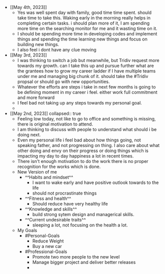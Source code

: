 - [[May 4th, 2023]]
	- Yes was well spent day with family, good time time spent. should take time to take this. Waking early in the morning really helps in completing certain tasks. i should plan more of it, I am spending more time on the searching monitor for me and it wasting time on it.
	- I should be spending more time in developing codes and implement things and spending the time learning new things and focus on building new things.
	- I also feel i dont have any clue moving
- [[May 3rd, 2023]]
	- I was thinking to switch a job but meanwhile, but Tridiv request more towards my growth. can I take this up and pursue further what are the grantees how to grow my career ladder if I have multiple teams under me and managing big chunk of it. should take the #Tridiv propsal or should go with new opportunities.
	- Whatever the efforts are steps i take in next few months is going to be defining moment in my career i feel. either work full commitment and more forward
	- I feel bad not taking up any steps towards my personal goal.
	-
- [[May 2nd, 2023]]
  collapsed:: true
	- Feeling low today, not like to go to office and something is missing, there is  original motivation to attend.
	- I am thinking to discuss with people to understand what should i be doing next.
	- Even my personal life i feel bad about how things going, not speaking father, and not progressing on thing. I also care about what other doing and envy on their progress or doing things which is impacting my day to day happiness a lot in recent times.
	- There isn't enough motivation to do the work there is no proper recognition for the works which is done.
	- New Version of me
		- ^^Habits and mindset^^
			- I want to wake early and have positive outlook towards to the life
			- should not procrastinate things
		- ^^Fitness and health^^
			- Should reduce have very healthy life
		- ^^Knowledge and skills^^
			- build strong sytem design and managerical skills.
		- ^^Current undesirable traits^^
			- sleeping a lot, not focusing on the health a lot.
	- My Goals
		- #Personal-Goals
			- Reduce Weight
			- Buy a new car
		- #Professional-Goals
			- Promote two more people to the new level
			- Manage bigger project and deliver better releases
			-